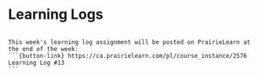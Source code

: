 # Learning Logs

````{card}

This week's learning log assignment will be posted on PrairieLearn at the end of the week:
```{button-link} https://ca.prairielearn.com/pl/course_instance/2576
Learning Log #13
```
````
